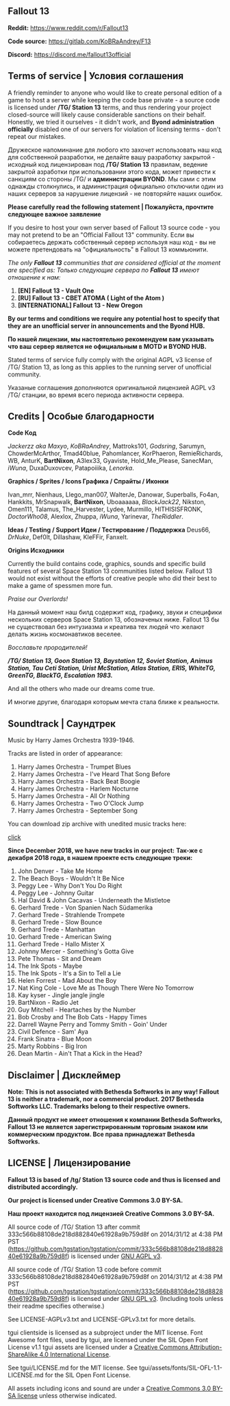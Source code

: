 ## Fallout 13

**Reddit:** https://www.reddit.com/r/Fallout13

**Code source:** https://gitlab.com/KoBRaAndrey/F13

**Discord:**  https://discord.me/fallout13official

## Terms of service | Условия соглашения

A friendly reminder to anyone who would like to create personal edition of a game to host a server while keeping the code base private - a source code is licensed under **/TG/ Station 13** terms, and thus rendering your project closed-source will likely cause considerable sanctions on their behalf. Honestly, we tried it ourselves - it didn't work, and **Byond administration officially** disabled one of our servers for violation of licensing terms - don't repeat our mistakes.

Дружеское напоминание для любого кто захочет использовать наш код для собственной разработки, не делайте вашу разработку закрытой - исходный код лицензирован под **/TG/ Station 13** правилам, ведение закрытой азработки при использовании этого кода, может привести к санкциям со стороны /TG/ и **администрации BYOND**. Мы сами с этим однажды столкнулись, и администрация официально отключили один из наших серверов за нарушение лицензий - не повторяйте наших ошибок.

**Please carefully read the following statement | Пожалуйста, прочтите следующее важное заявление**

If you desire to host your own server based of Fallout 13 source code - you may not pretend to be an "Official Fallout 13" community.
Если вы собираетесь держать собственный сервер используя наш код - вы не можете претендовать на "официальность" в Fallout 13 коммьюнити.

*The only **Fallout 13** communities that are considered official at the moment are specified as:*
*Только следующие сервера по **Fallout 13** имеют отношение к нам:*
1. **[EN] Fallout 13 - Vault One**
2. **[RU] Fallout 13 - CBET ATOMA ( Light of the Atom )**
3. **[INTERNATIONAL] Fallout 13 - New Oregon**

**By our terms and conditions we require any potential host to specify that they are an unofficial server in announcements and the Byond HUB.**

**По нашей лицензии, мы настоятельно рекомендуем вам указывать что ваш сервер является не официальным в MOTD и BYOND HUB.**

Stated terms of service fully comply with the original AGPL v3 license of /TG/ Station 13, as long as this applies to the running server of unofficial community.

Указаные соглашения дополняются оригинальной лицензией AGPL v3 /TG/ станции, во время всего периода активности сервера.

## Credits | Особые благодарности

**Code  Код**

*Jackerzz aka Maxyo*, *KoBRaAndrey*, Mattroks101, *Godsring*, Sarumyn, ChowderMcArthor, Tmad40blue, Pahomlancer, KorPhaeron, RemieRichards, WB, AnturK, **BartNixon**, A3lex33, Gyaviste, Hold_Me_Please, SanecMan, *iWuna*, DuxaDuxovcev, Patapoiiika, *Lenorka*.

**Graphics / Sprites / Icons  Графика / Спрайты / Иконки**

Ivan_mrr, Nienhaus, Llego_man007, WalterJe, Danowar, Superballs, Fo4an, Hankkits, MrSnapwalk, **BartNixon**, Uboaaaaaa, *BlackJack22*, Nikston, Omen111, Talamus, The_Harvester, Lydee, Murmillo, HITHISISFRONK, *DoctorWho08*, Alexlox, Zhuppa, *iWuna*, Yarinevar, *TheRiddler*.

**Ideas / Testing / Support  Идеи / Тестирование / Поддержка**
Deus66, *DrNuke*, Def0lt, Dillashaw, KleFFir, Fanxelt.

**Origins  Исходники**

Currently the build contains code, graphics, sounds and specific build features of several Space Station 13 communities listed below.
Fallout 13 would not exist without the efforts of creative people who did their best to make a game of spessmen more fun.

_Praise our Overlords!_

На данный момент наш билд содержит код, графику, звуки и специфики нескольких серверов Space Station 13, обозначеных ниже.
Fallout 13 бы не существовал без интузиазма и креатива тех людей что желают делать жизнь космонавтиков веселее.

_Восславьте прородителей!_

**_/TG/ Station 13, Goon Station 13, Baystation 12, Soviet Station, Animus Station, Tau Ceti Station, Urist McStation, Atlas Station, ERIS, WhiteTG, GreenTG, BlackTG, Escalation 1983._**

And all the others who made our dreams come true.

И многие другие, благодаря которым мечта стала ближе к реальности.

## Soundtrack | Саундтрек

Music by Harry James Orchestra 1939-1946.

Tracks are listed in order of appearance:

1. Harry James Orchestra - Trumpet Blues
2. Harry James Orchestra - I've Heard That Song Before
3. Harry James Orchestra - Back Beat Boogie
4. Harry James Orchestra - Harlem Nocturne
5. Harry James Orchestra - All Or Nothing
6. Harry James Orchestra - Two O'Clock Jump
7. Harry James Orchestra - September Song

You can download zip archive with unedited music tracks here:

[click](http://www.mediafire.com/download/fdlmc67zwwyw26d/Fallout13OST.zip)

**Since December 2018, we have new tracks in our project:**
**Так-же с декабря 2018 года, в нашем проекте есть следующие треки:**

1. John Denver - Take Me Home
2. The Beach Boys - Wouldn't It Be Nice
3. Peggy Lee - Why Don't You Do Right
4. Peggy Lee - Johnny Guitar
5. Hal David & John Cacavas - Underneath the Mistletoe
6. Gerhard Trede - Von Spanien Nach Südamerika
7. Gerhard Trede - Strahlende Trompete
8. Gerhard Trede - Slow Bounce
9. Gerhard Trede - Manhattan
10. Gerhard Trede - American Swing
11. Gerhard Trede - Hallo Mister X
12. Johnny Mercer - Something's Gotta Give
13. Pete Thomas - Sit and Dream
14. The Ink Spots - Maybe
15. The Ink Spots - It's a Sin to Tell a Lie
16. Helen Forrest - Mad About the Boy
17. Nat King Cole - Love Me as Though There Were No Tomorrow
18. Kay kyser - Jingle jangle jingle
19. BartNixon - Radio Jet
20. Guy Mitchell - Heartaches by the Number
21. Bob Crosby and The Bob Cats - Happy Times
22. Darrell Wayne Perry and Tommy Smith - Goin' Under
23. Civil Defence - Sam' Aya
24. Frank Sinatra - Blue Moon
25. Marty Robbins - Big Iron
26. Dean Martin - Ain't That a Kick in the Head?

## Disclaimer | Дисклеймер

**Note: This is not associated with Bethesda Softworks in any way! Fallout 13 is neither a trademark, nor a commercial product.
2017 Bethesda Softworks LLC. Trademarks belong to their respective owners.**

**Данный продукт не имеет отношения к компании Bethesda Softworks, Fallout 13 не является зарегистрированным торговым знаком или коммерческим продуктом. Все права принадлежат Bethesda Softworks.**

## LICENSE | Лицензирование

**Fallout 13 is based of /tg/ Station 13 source code and thus is licensed and distributed accordingly.**

**Our project is licensed under Creative Commons 3.0 BY-SA.**

**Наш проект находится под лицензией Creative Commons 3.0 BY-SA.**

All source code of /TG/ Station 13 after commit 333c566b88108de218d882840e61928a9b759d8f on 2014/31/12 at 4:38 PM PST (https://github.com/tgstation/tgstation/commit/333c566b88108de218d882840e61928a9b759d8f) is licensed under [GNU AGPL v3](http://www.gnu.org/licenses/agpl-3.0.html).

All source code of /TG/ Station 13 code before commit 333c566b88108de218d882840e61928a9b759d8f on 2014/31/12 at 4:38 PM PST (https://github.com/tgstation/tgstation/commit/333c566b88108de218d882840e61928a9b759d8f) is licensed under [GNU GPL v3](https://www.gnu.org/licenses/gpl-3.0.html).
(Including tools unless their readme specifies otherwise.)

See LICENSE-AGPLv3.txt and LICENSE-GPLv3.txt for more details.

tgui clientside is licensed as a subproject under the MIT license.
Font Awesome font files, used by tgui, are licensed under the SIL Open Font License v1.1
tgui assets are licensed under a [Creative Commons Attribution-ShareAlike 4.0 International License](http://creativecommons.org/licenses/by-sa/4.0/).

See tgui/LICENSE.md for the MIT license.
See tgui/assets/fonts/SIL-OFL-1.1-LICENSE.md for the SIL Open Font License.

All assets including icons and sound are under a [Creative Commons 3.0 BY-SA license](http://creativecommons.org/licenses/by-sa/3.0/) unless otherwise indicated.

